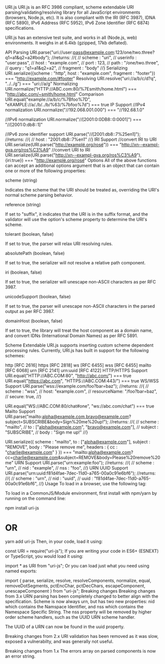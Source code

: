 URI.js
URI.js is an RFC 3986 compliant, scheme extendable URI parsing/validating/resolving library for all JavaScript environments (browsers, Node.js, etc). It is also compliant with the IRI (RFC 3987), IDNA (RFC 5890), IPv6 Address (RFC 5952), IPv6 Zone Identifier (RFC 6874) specifications.

URI.js has an extensive test suite, and works in all (Node.js, web) environments. It weighs in at 6.4kb (gzipped, 17kb deflated).

API
Parsing
URI.parse("uri://user:pass@example.com:123/one/two.three?q1=a1&q2=a2#body");
//returns:
//{
//  scheme : "uri",
//  userinfo : "user:pass",
//  host : "example.com",
//  port : 123,
//  path : "/one/two.three",
//  query : "q1=a1&q2=a2",
//  fragment : "body"
//}
Serializing
URI.serialize({scheme : "http", host : "example.com", fragment : "footer"}) === "http://example.com/#footer"
Resolving
URI.resolve("uri://a/b/c/d?q", "../../g") === "uri://a/g"
Normalizing
URI.normalize("HTTP://ABC.com:80/%7Esmith/home.html") === "http://abc.com/~smith/home.html"
Comparison
URI.equal("example://a/b/c/%7Bfoo%7D", "eXAMPLE://a/./b/../b/%63/%7bfoo%7d") === true
IP Support
//IPv4 normalization
URI.normalize("//192.068.001.000") === "//192.68.1.0"

//IPv6 normalization
URI.normalize("//[2001:0:0DB8::0:0001]") === "//[2001:0:db8::1]"

//IPv6 zone identifier support
URI.parse("//[2001:db8::7%25en1]");
//returns:
//{
//  host : "2001:db8::7%en1"
//}
IRI Support
//convert IRI to URI
URI.serialize(URI.parse("http://examplé.org/rosé")) === "http://xn--exampl-gva.org/ros%C3%A9"
//convert URI to IRI
URI.serialize(URI.parse("http://xn--exampl-gva.org/ros%C3%A9"), {iri:true}) === "http://examplé.org/rosé"
Options
All of the above functions can accept an additional options argument that is an object that can contain one or more of the following properties:

scheme (string)

Indicates the scheme that the URI should be treated as, overriding the URI's normal scheme parsing behavior.

reference (string)

If set to "suffix", it indicates that the URI is in the suffix format, and the validator will use the option's scheme property to determine the URI's scheme.

tolerant (boolean, false)

If set to true, the parser will relax URI resolving rules.

absolutePath (boolean, false)

If set to true, the serializer will not resolve a relative path component.

iri (boolean, false)

If set to true, the serializer will unescape non-ASCII characters as per RFC 3987.

unicodeSupport (boolean, false)

If set to true, the parser will unescape non-ASCII characters in the parsed output as per RFC 3987.

domainHost (boolean, false)

If set to true, the library will treat the host component as a domain name, and convert IDNs (International Domain Names) as per RFC 5891.

Scheme Extendable
URI.js supports inserting custom scheme dependent processing rules. Currently, URI.js has built in support for the following schemes:

http [RFC 2616]
https [RFC 2818]
ws [RFC 6455]
wss [RFC 6455]
mailto [RFC 6068]
urn [RFC 2141]
urn:uuid [RFC 4122]
HTTP/HTTPS Support
URI.equal("HTTP://ABC.COM:80", "http://abc.com/") === true
URI.equal("https://abc.com", "HTTPS://ABC.COM:443/") === true
WS/WSS Support
URI.parse("wss://example.com/foo?bar=baz");
//returns:
//{
//	scheme : "wss",
//	host: "example.com",
//	resourceName: "/foo?bar=baz",
//	secure: true,
//}

URI.equal("WS://ABC.COM:80/chat#one", "ws://abc.com/chat") === true
Mailto Support
URI.parse("mailto:alpha@example.com,bravo@example.com?subject=SUBSCRIBE&body=Sign%20me%20up!");
//returns:
//{
//	scheme : "mailto",
//	to : ["alpha@example.com", "bravo@example.com"],
//	subject : "SUBSCRIBE",
//	body : "Sign me up!"
//}

URI.serialize({
	scheme : "mailto",
	to : ["alpha@example.com"],
	subject : "REMOVE",
	body : "Please remove me",
	headers : {
		cc : "charlie@example.com"
	}
}) === "mailto:alpha@example.com?cc=charlie@example.com&subject=REMOVE&body=Please%20remove%20me"
URN Support
URI.parse("urn:example:foo");
//returns:
//{
//	scheme : "urn",
//	nid : "example",
//	nss : "foo",
//}
URN UUID Support
URI.parse("urn:uuid:f81d4fae-7dec-11d0-a765-00a0c91e6bf6");
//returns:
//{
//	scheme : "urn",
//	nid : "uuid",
//	uuid : "f81d4fae-7dec-11d0-a765-00a0c91e6bf6",
//}
Usage
To load in a browser, use the following tag:

<script type="text/javascript" src="uri-js/dist/es5/uri.all.min.js"></script>
To load in a CommonJS/Module environment, first install with npm/yarn by running on the command line:

npm install uri-js
# OR
yarn add uri-js
Then, in your code, load it using:

const URI = require("uri-js");
If you are writing your code in ES6+ (ESNEXT) or TypeScript, you would load it using:

import * as URI from "uri-js";
Or you can load just what you need using named exports:

import { parse, serialize, resolve, resolveComponents, normalize, equal, removeDotSegments, pctEncChar, pctDecChars, escapeComponent, unescapeComponent } from "uri-js";
Breaking changes
Breaking changes from 3.x
URN parsing has been completely changed to better align with the specification. Scheme is now always urn, but has two new properties: nid which contains the Namspace Identifier, and nss which contains the Namespace Specific String. The nss property will be removed by higher order scheme handlers, such as the UUID URN scheme handler.

The UUID of a URN can now be found in the uuid property.

Breaking changes from 2.x
URI validation has been removed as it was slow, exposed a vulnerabilty, and was generally not useful.

Breaking changes from 1.x
The errors array on parsed components is now an error string.
